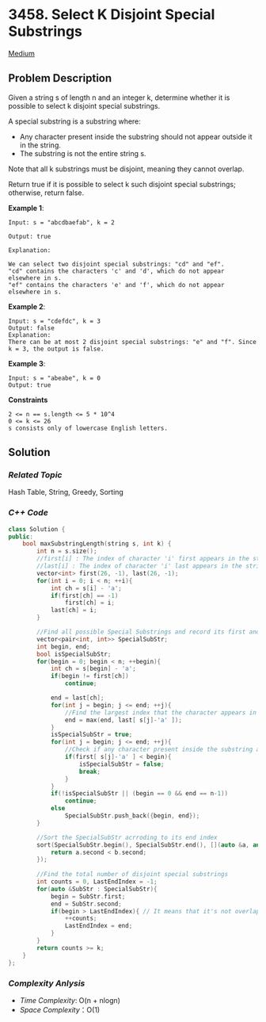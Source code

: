 # 3458. Select K Disjoint Special Substrings
[Medium](https://leetcode.com/problems/select-k-disjoint-special-substrings/description/)

## Problem Description

Given a string s of length n and an integer k, determine whether it is possible to select k disjoint special substrings.

A special substring is a substring where:

  - Any character present inside the substring should not appear outside it in the string.
  - The substring is not the entire string s.

Note that all k substrings must be disjoint, meaning they cannot overlap.

Return true if it is possible to select k such disjoint special substrings; otherwise, return false.


**Example 1**:
```
Input: s = "abcdbaefab", k = 2

Output: true

Explanation:

We can select two disjoint special substrings: "cd" and "ef".
"cd" contains the characters 'c' and 'd', which do not appear elsewhere in s.
"ef" contains the characters 'e' and 'f', which do not appear elsewhere in s.
```
**Example 2**:
```
Input: s = "cdefdc", k = 3
Output: false
Explanation:
There can be at most 2 disjoint special substrings: "e" and "f". Since k = 3, the output is false.
```
**Example 3**:
```
Input: s = "abeabe", k = 0
Output: true
```

**Constraints**
```
2 <= n == s.length <= 5 * 10^4
0 <= k <= 26
s consists only of lowercase English letters.
```

## Solution

### _Related Topic_
   Hash Table, String, Greedy, Sorting

### _C++ Code_
```cpp
class Solution {
public:
    bool maxSubstringLength(string s, int k) {
        int n = s.size();
        //first[i] : The index of character 'i' first appears in the string
        //last[i] : The index of character 'i' last appears in the string
        vector<int> first(26, -1), last(26, -1);
        for(int i = 0; i < n; ++i){
            int ch = s[i] - 'a';
            if(first[ch] == -1)
                first[ch] = i;
            last[ch] = i;
        }

        //Find all possible Special Substrings and record its first and last index
        vector<pair<int, int>> SpecialSubStr;
        int begin, end;
        bool isSpecialSubStr;
        for(begin = 0; begin < n; ++begin){
            int ch = s[begin] - 'a';
            if(begin != first[ch])
                continue;

            end = last[ch];
            for(int j = begin; j <= end; ++j){
                //Find the largest index that the character appears in string [begin ... end]
                end = max(end, last[ s[j]-'a' ]);
            }
            isSpecialSubStr = true;
            for(int j = begin; j <= end; ++j){
                //Check if any character present inside the substring appears outside it in the string.
                if(first[ s[j]-'a' ] < begin){
                    isSpecialSubStr = false;
                    break;
                }
            }
            if(!isSpecialSubStr || (begin == 0 && end == n-1))
                continue;
            else
                SpecialSubStr.push_back({begin, end});
        }

        //Sort the SpecialSubStr acrroding to its end index
        sort(SpecialSubStr.begin(), SpecialSubStr.end(), [](auto &a, auto &b) {
            return a.second < b.second;
        });
        
        //Find the total number of disjoint special substrings
        int counts = 0, LastEndIndex = -1;
        for(auto &SubStr : SpecialSubStr){
            begin = SubStr.first;
            end = SubStr.second;
            if(begin > LastEndIndex){ // It means that it's not overlapping to other possible special substrings
                ++counts;
                LastEndIndex = end;
            }
        }
        return counts >= k;
    }
};
```

### _Complexity Anlysis_
- _Time Complexity_: O(n + nlogn)
- _Space Complexity_：O(1)
